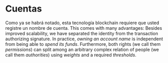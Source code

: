 # Cuentas

Como ya se habrá notado, esta tecnología blockchain requiere que usted registre un nombre de cuenta. This comes with many advantages: Besides improved scalability, we have separated the identity from the transaction authorizing signature. In practice, *owning an account name* is independent from being able to *spend its funds*. Furthermore, both rights (we call them *permissions*) can split among an arbitrary complex relation of people (we call them *authorities*) using *weights* and a required *thresholds*.
